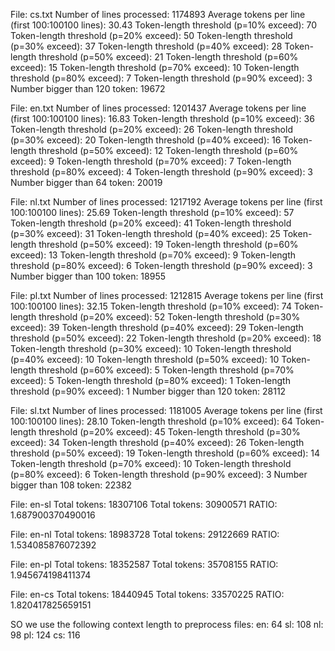 File: cs.txt
  Number of lines processed: 1174893
  Average tokens per line (first 100:100100 lines): 30.43
  Token-length threshold (p=10% exceed): 70
  Token-length threshold (p=20% exceed): 50
  Token-length threshold (p=30% exceed): 37
  Token-length threshold (p=40% exceed): 28
  Token-length threshold (p=50% exceed): 21
  Token-length threshold (p=60% exceed): 15
  Token-length threshold (p=70% exceed): 10
  Token-length threshold (p=80% exceed): 7
  Token-length threshold (p=90% exceed): 3
  Number bigger than 120 token: 19672

File: en.txt
  Number of lines processed: 1201437
  Average tokens per line (first 100:100100 lines): 16.83
  Token-length threshold (p=10% exceed): 36
  Token-length threshold (p=20% exceed): 26
  Token-length threshold (p=30% exceed): 20
  Token-length threshold (p=40% exceed): 16
  Token-length threshold (p=50% exceed): 12
  Token-length threshold (p=60% exceed): 9
  Token-length threshold (p=70% exceed): 7
  Token-length threshold (p=80% exceed): 4
  Token-length threshold (p=90% exceed): 3
  Number bigger than 64 token: 20019

File: nl.txt
  Number of lines processed: 1217192
  Average tokens per line (first 100:100100 lines): 25.69
  Token-length threshold (p=10% exceed): 57
  Token-length threshold (p=20% exceed): 41
  Token-length threshold (p=30% exceed): 31
  Token-length threshold (p=40% exceed): 25
  Token-length threshold (p=50% exceed): 19
  Token-length threshold (p=60% exceed): 13
  Token-length threshold (p=70% exceed): 9
  Token-length threshold (p=80% exceed): 6
  Token-length threshold (p=90% exceed): 3
  Number bigger than 100 token: 18955

File: pl.txt
  Number of lines processed: 1212815
  Average tokens per line (first 100:100100 lines): 32.15
  Token-length threshold (p=10% exceed): 74
  Token-length threshold (p=20% exceed): 52
  Token-length threshold (p=30% exceed): 39
  Token-length threshold (p=40% exceed): 29
  Token-length threshold (p=50% exceed): 22
  Token-length threshold (p=20% exceed): 18
  Token-length threshold (p=30% exceed): 10
  Token-length threshold (p=40% exceed): 10
  Token-length threshold (p=50% exceed): 10
  Token-length threshold (p=60% exceed): 5
  Token-length threshold (p=70% exceed): 5
  Token-length threshold (p=80% exceed): 1
  Token-length threshold (p=90% exceed): 1
  Number bigger than 120 token: 28112

File: sl.txt
  Number of lines processed: 1181005
  Average tokens per line (first 100:100100 lines): 28.10
  Token-length threshold (p=10% exceed): 64
  Token-length threshold (p=20% exceed): 45
  Token-length threshold (p=30% exceed): 34
  Token-length threshold (p=40% exceed): 26
  Token-length threshold (p=50% exceed): 19
  Token-length threshold (p=60% exceed): 14
  Token-length threshold (p=70% exceed): 10
  Token-length threshold (p=80% exceed): 6
  Token-length threshold (p=90% exceed): 3
  Number bigger than 108 token: 22382


File: en-sl
  Total tokens: 18307106
  Total tokens: 30900571
  RATIO: 1.687900370490016

File: en-nl
  Total tokens: 18983728
  Total tokens: 29122669
  RATIO: 1.534085876072392

File: en-pl
  Total tokens: 18352587
  Total tokens: 35708155
  RATIO: 1.945674198411374

File: en-cs
  Total tokens: 18440945
  Total tokens: 33570225
  RATIO: 1.820417825659151


SO we use the following context length to preprocess files:
  en: 64
  sl: 108
  nl: 98
  pl: 124
  cs: 116